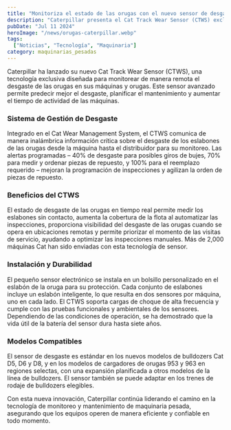 ```yaml
---
title: "Monitoriza el estado de las orugas con el nuevo sensor de desgaste de Caterpillar"
description: "Caterpillar presenta el Cat Track Wear Sensor (CTWS) exclusivo para sus máquinas y orugas, mejorando la predicción de desgaste y planificación de mantenimiento."
pubDate: "Jul 11 2024"
heroImage: "/news/orugas-caterpillar.webp"
tags:
  ["Noticias", "Tecnología", "Maquinaria"]
category: maquinarias_pesadas
---
```


Caterpillar ha lanzado su nuevo Cat Track Wear Sensor (CTWS), una tecnología exclusiva diseñada para monitorear de manera remota el desgaste de las orugas en sus máquinas y orugas. Este sensor avanzado permite predecir mejor el desgaste, planificar el mantenimiento y aumentar el tiempo de actividad de las máquinas.

### Sistema de Gestión de Desgaste

Integrado en el Cat Wear Management System, el CTWS comunica de manera inalámbrica información crítica sobre el desgaste de los eslabones de las orugas desde la máquina hasta el distribuidor para su monitoreo. Las alertas programadas – 40% de desgaste para posibles giros de bujes, 70% para medir y ordenar piezas de repuesto, y 100% para el reemplazo requerido – mejoran la programación de inspecciones y agilizan la orden de piezas de repuesto.

### Beneficios del CTWS

El estado de desgaste de las orugas en tiempo real permite medir los eslabones sin contacto, aumenta la cobertura de la flota al automatizar las inspecciones, proporciona visibilidad del desgaste de las orugas cuando se opera en ubicaciones remotas y permite priorizar el momento de las visitas de servicio, ayudando a optimizar las inspecciones manuales. Más de 2,000 máquinas Cat han sido enviadas con esta tecnología de sensor.

### Instalación y Durabilidad

El pequeño sensor electrónico se instala en un bolsillo personalizado en el eslabón de la oruga para su protección. Cada conjunto de eslabones incluye un eslabón inteligente, lo que resulta en dos sensores por máquina, uno en cada lado. El CTWS soporta cargas de choque de alta frecuencia y cumple con las pruebas funcionales y ambientales de los sensores. Dependiendo de las condiciones de operación, se ha demostrado que la vida útil de la batería del sensor dura hasta siete años.

### Modelos Compatibles

El sensor de desgaste es estándar en los nuevos modelos de bulldozers Cat D5, D6 y D8, y en los modelos de cargadores de orugas 953 y 963 en regiones selectas, con una expansión planificada a otros modelos de la línea de bulldozers. El sensor también se puede adaptar en los trenes de rodaje de bulldozers elegibles.

Con esta nueva innovación, Caterpillar continúa liderando el camino en la tecnología de monitoreo y mantenimiento de maquinaria pesada, asegurando que los equipos operen de manera eficiente y confiable en todo momento.
